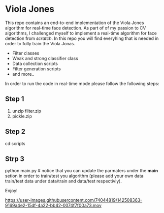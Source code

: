 # Viola Jones 
This repo contains an end-to-end implementation of the Viola Jones algorithm for real-time face detection. As part of of my passion to CV algorithms, I challenged myself to implement a real-time algorithm for face detection from *scratch*.
In this repo you will find everyhing that is needed in order to fully train the Viola Jonas.
* Filter classes
* Weak and strong classifier class
* Data collection scripts 
* Filter generation scripts
* and more.. 

In order to run the code in real-time mode please follow the following steps:
## Step 1 
1. unzip filter.zip
2. pickle.zip

## Step 2 
cd scripts

## Strp 3
python main.py # notice that you can update the parmaters under the __main__ setion in order to train/test you algorithm (please add your own data train/test data under data/train and data/test respectivly).

Enjoy!


https://user-images.githubusercontent.com/74044819/142508363-9169a4e2-15df-4a22-bb42-0074f7f00a73.mov

